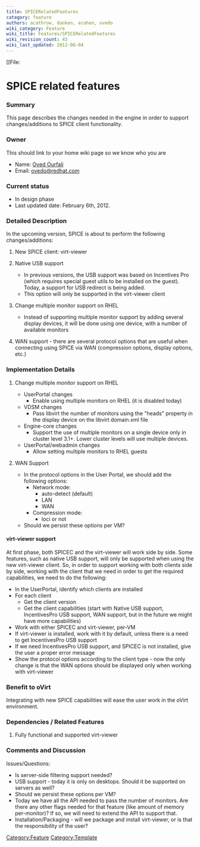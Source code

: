 ```yaml
---
title: SPICERelatedFeatures
category: feature
authors: acathrow, danken, ecohen, ovedo
wiki_category: Feature
wiki_title: Features/SPICERelatedFeatures
wiki_revision_count: 43
wiki_last_updated: 2012-06-04
---
```


[[File:

# SPICE related features

### Summary

This page describes the changes needed in the engine in order to support changes/additions to SPICE client functionality.

### Owner

This should link to your home wiki page so we know who you are

*   Name: [ Oved Ourfali](User:Ovedo)
*   Email: <ovedo@redhat.com>

### Current status

*   In design phase
*   Last updated date: February 6th, 2012.

### Detailed Description

In the upcoming version, SPICE is about to perform the following changes/additions:

1.  New SPICE client: virt-viewer
2.  Native USB support
    -   In previous versions, the USB support was based on Incentives Pro (which requires special guest utils to be installed on the guest). Today, a support for USB redirect is being added.
    -   This option will only be supported in the virt-viewer client

3.  Change multiple monitor support on RHEL
    -   Instead of supporting multiple monitor support by adding several display devices, it will be done using one device, with a number of available monitors

4.  WAN support - there are several protocol options that are useful when connecting using SPICE via WAN (compression options, display options, etc.)

### Implementation Details

1.  Change multiple monitor support on RHEL
    -   UserPortal changes
        -   Enable using multiple monitors on RHEL (it is disabled today)
    -   VDSM changes
        -   Pass libvirt the number of monitors using the "heads" property in the display device on the libvirt domain.xml file
    -   Engine-core changes
        -   Support the use of multiple monitors on a single device only in cluster level 3.1+. Lower cluster levels will use multiple devices.
    -   UserPortal/webadmin changes
        -   Allow setting multiple monitors to RHEL guests

2.  WAN Support
    -   In the protocol options in the User Portal, we should add the following options:
        -   Network mode:
            -   auto-detect (default)
            -   LAN
            -   WAN
        -   Compression mode:
            -   loci or not
    -   Should we persist these options per VM?

#### virt-viewer support

At first phase, both SPICEC and the virt-viewer will work side by side. Some features, such as native USB support, will only be supported when using the new virt-viewer client. So, in order to support working with both clients side by side, working with the client that we need in order to get the required capabilities, we need to do the following:

*   In the UserPortal, identify which clients are installed
*   For each client
    -   Get the client version
    -   Get the client capabilities (start with Native USB support, IncentivesPro USB support, WAN support, but in the future we might have more capabilities)
*   Work with either SPICEC and virt-viewer, per-VM
*   If virt-viewer is installed, work with it by default, unless there is a need to get IncentivesPro USB support
*   If we need IncentivesPro USB support, and SPICEC is not installed, give the user a proper error message
*   Show the protocol options according to the client type - now the only change is that the WAN options should be displayed only when working with virt-viewer

### Benefit to oVirt

Integrating with new SPICE capabilities will ease the user work in the oVirt environment.

### Dependencies / Related Features

1. Fully functional and supported virt-viewer

### Comments and Discussion

Issues/Questions:

*   Is server-side filtering support needed?
*   USB support - today it is only on desktops. Should it be supported on servers as well?
*   Should we persist these options per VM?
*   Today we have all the API needed to pass the number of monitors. Are there any other flags needed for that feature (like amount of memory per-monitor)? If so, we will need to extend the API to support that.
*   Installation/Packaging - will we package and install virt-viewer, or is that the responsibility of the user?

<Category:Feature> <Category:Template>
